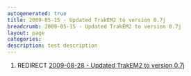 ```yaml
---
autogenerated: true
title: 2009-05-15 - Updated TrakEM2 to version 0.7j
breadcrumb: 2009-05-15 - Updated TrakEM2 to version 0.7j
layout: page
categories: 
description: test description
---
```


1.  REDIRECT [2009-08-28 - Updated TrakEM2 to version 0.7j](2009-08-28_-_Updated_TrakEM2_to_version_0.7j "wikilink")
